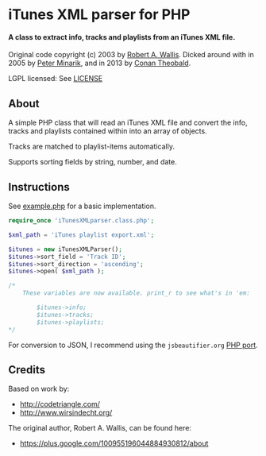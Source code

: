 iTunes XML parser for PHP
==========================

#### A class to extract info, tracks and playlists from an iTunes XML file.

Original code copyright (c) 2003 by [Robert A. Wallis](http://codetriangle.com/).
Dicked around with in 2005 by [Peter Minarik](http://www.wirsindecht.org/),
and in 2013 by [Conan Theobald](mailto:me[at]conans[dot]co[dot]uk).

LGPL licensed: See [LICENSE](LICENSE)

## About

A simple PHP class that will read an iTunes XML file and convert the info,
tracks and playlists contained within into an array of objects.

Tracks are matched to playlist-items automatically.

Supports sorting fields by string, number, and date.

## Instructions

See [example.php](example.php) for a basic implementation.

```php
require_once 'iTunesXMLparser.class.php';

$xml_path = 'iTunes playlist export.xml';

$itunes = new iTunesXMLParser();
$itunes->sort_field = 'Track ID';
$itunes->sort_direction = 'ascending';
$itunes->open( $xml_path );

/*
	These variables are now available. print_r to see what's in 'em:

		$itunes->info;
		$itunes->tracks;
		$itunes->playlists;
*/
```

For conversion to JSON, I recommend using the `jsbeautifier.org`
[PHP port](https://github.com/einars/js-beautify/tree/attic-php/php).

## Credits

Based on work by:

*   http://codetriangle.com/
*   http://www.wirsindecht.org/

The original author, Robert A. Wallis, can be found here:

*   https://plus.google.com/100955196044884930812/about

